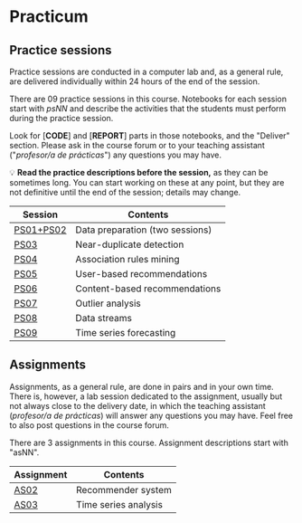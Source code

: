 # Practicum

## Practice sessions

Practice sessions are conducted in a computer lab and, as a general rule, are delivered individually within 24 hours of the end of the session.

There are 09 practice sessions in this course. Notebooks for each session start with *psNN* and describe the activities that the students must perform during the practice session.

Look for [**CODE**] and [**REPORT**] parts in those notebooks, and the "Deliver" section. Please ask in the course forum or to your teaching assistant ("*profesor/a de prácticas*") any questions you may have.

:bulb: **Read the practice descriptions before the session,** as they can be sometimes long. You can start working on these at any point, but they are not definitive until the end of the session; details may change.

| Session                               | Contents |
|---------------------------------------|----------|
| [PS01+PS02](ps01_datapreparation)     | Data preparation (two sessions) |
| [PS03](ps03_near_duplicates.ipynb)    | Near-duplicate detection |
| [PS04](ps04_association_rules.ipynb)  | Association rules mining |
| [PS05](ps05_recommendation_engine.ipynb) | User-based recommendations |
| [PS06](ps06_content_based_recsys.ipynb)  | Content-based recommendations |
| [PS07](ps07_outlier_analysis.ipynb)   | Outlier analysis |
| [PS08](ps08_data_streams.ipynb)       | Data streams |
| [PS09](ps09_forecasting.ipynb)        | Time series forecasting |

## Assignments

Assignments, as a general rule, are done in pairs and in your own time. There is, however, a lab session dedicated to the assignment, usually but not always close to the delivery date, in which the teaching assistant (*profesor/a de prácticas*) will answer any questions you may have. Feel free to also post questions in the course forum.

There are 3 assignments in this course. Assignment descriptions start with "asNN".

| Assignment                              | Contents |
|-----------------------------------------|----------|
| [AS02](as02_recommendation.ipynb)       | Recommender system |
| [AS03](as03_time_series_analysis.ipynb) | Time series analysis |
